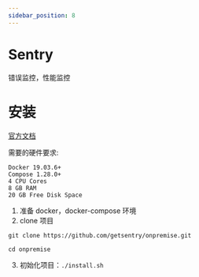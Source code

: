 ```yaml
---
sidebar_position: 8
---
```


# Sentry

错误监控，性能监控

# 安装

[官方文档](https://github.com/getsentry/onpremise)

需要的硬件要求:

```
Docker 19.03.6+
Compose 1.28.0+
4 CPU Cores
8 GB RAM
20 GB Free Disk Space
```

1. 准备 docker，docker-compose 环境
2. clone 项目

```
git clone https://github.com/getsentry/onpremise.git

cd onpremise
```

3. 初始化项目：`./install.sh`


